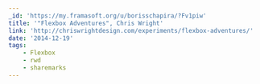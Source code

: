 ```yaml
---
_id: 'https://my.framasoft.org/u/borisschapira/?Fv1piw'
title: '"Flexbox Adventures", Chris Wright'
link: 'http://chriswrightdesign.com/experiments/flexbox-adventures/'
date: '2014-12-19'
tags:
    - Flexbox
    - rwd
    - sharemarks
---
```


<div class="markdown"><p></p></div>
